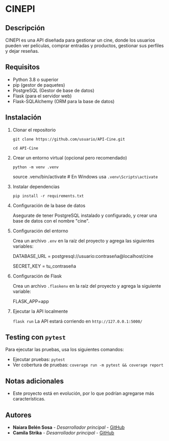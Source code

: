 # CINEPI

## Descripción
CINEPI es una API diseñada para gestionar un cine, donde los usuarios pueden ver películas, comprar entradas y productos, gestionar sus perfiles y dejar reseñas. 

## Requisitos
- Python 3.8 o superior
- pip (gestor de paquetes)
- PostgreSQL (Gestor de base de datos)
- Flask (para el servidor web)
- Flask-SQLAlchemy (ORM para la base de datos)

## Instalación

1. Clonar el repositorio
   
   `git clone https://github.com/usuario/API-Cine.git`
   
   `cd API-Cine`

3. Crear un entorno virtual (opcional pero recomendado)
   
   `python -m venv .venv`
   
   source .venv/bin/activate  # En Windows usa `.venv\Scripts\activate`

5. Instalar dependencias
   
   `pip install -r requirements.txt`

7. Configuración de la base de datos
   
   Asegurate de tener PostgreSQL instalado y configurado, y crear una base de datos con el nombre "cine".

9. Configuración del entorno
    
   Crea un archivo `.env` en la raíz del proyecto y agrega las siguientes variables:
   
   DATABASE_URL = postgresql://usuario:contraseña@localhost/cine
   
   SECRET_KEY = tu_contraseña

10. Configuración de Flask

    Crea un archivo `.flaskenv` en la raíz del proyecto y agrega la siguiente variable:

    FLASK_APP=app


12. Ejecutar la API localmente
    
    `flask run`
    La API estará corriendo en `http://127.0.0.1:5000/`


## Testing con `pytest`
Para ejecutar las pruebas, usa los siguientes comandos:

- Ejecutar pruebas: `pytest`
- Ver cobertura de pruebas: `coverage run -m pytest && coverage report`

## Notas adicionales
- Este proyecto está en evolución, por lo que podrían agregarse más características.

## Autores
- **Naiara Belén Sosa** - *Desarrollador principal* - [GitHub](https://github.com/NaiaraSosa)
- **Camila Strika** - *Desarrollador principal* - [GitHub](https://github.com/camistrika)
  










